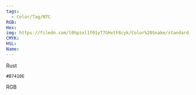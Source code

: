 ```yaml
---
tags:
  - Color/Tag/NTC
RGB:
Hex:
img: https://filedn.com/l0hpzxl1f01yT7GHxtF8cyk/Color%20Snake/standard_csv_to_svg//B7410E.svg
CMYK:
HSL:
Name:
---
```

Rust
```palette
#B7410E
```
RGB
